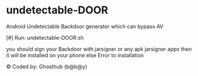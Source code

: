 # undetectable-DOOR
Android Undetectable Backdoor generator which can bypass AV

[#] Run: undetectable-DOOR.sh

you should sign your Backdoor with jarsigner or any apk jarsigner apps then it will be installed on your phone else Error to installation

© Coded by: Ghosthub (b@b@y)
